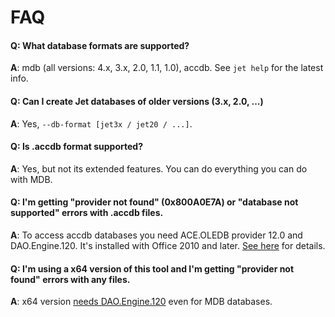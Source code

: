 # FAQ

#### **Q**: What database formats are supported?

**A**: mdb (all versions: 4.x, 3.x, 2.0, 1.1, 1.0), accdb. See `jet help` for the latest info.


#### **Q**: Can I create Jet databases of older versions (3.x, 2.0, ...)

**A**: Yes, `--db-format [jet3x / jet20 / ...]`.


#### **Q**: Is .accdb format supported?

**A**: Yes, but not its extended features. You can do everything you can do with MDB.


#### **Q**: I'm getting "provider not found" (0x800A0E7A) or "database not supported" errors with .accdb files.

**A**: To access accdb databases you need ACE.OLEDB provider 12.0 and DAO.Engine.120. It's installed with Office 2010 and later. [See here](Providers.md) for details.


#### **Q**: I'm using a x64 version of this tool and I'm getting "provider not found" errors with any files.

**A**: x64 version [needs DAO.Engine.120](Providers.md) even for MDB databases.